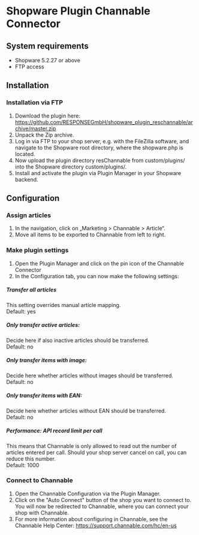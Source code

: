# Shopware Plugin Channable Connector

## System requirements

-	Shopware 5.2.27 or above
-   FTP access

## Installation

### Installation via FTP 

1.	Download the plugin here:
https://github.com/RESPONSEGmbH/shopware_plugin_reschannable/archive/master.zip
2.	Unpack the Zip archive.
3.	Log in via FTP to your shop server, e.g. with the FileZilla software, and navigate to the Shopware root directory, where the shopware.php is located.
4.	Now upload the plugin directory resChannable from custom/plugins/ into the Shopware directory custom/plugins/.
5.	Install and activate the plugin via Plugin Manager in your Shopware backend.

## Configuration

### Assign articles 
1.	In the navigation, click on „Marketing > Channable > Article“.
2.	Move all items to be exported to Channable from left to right.

### Make plugin settings
1.	Open the Plugin Manager and click on the pin icon of the Channable Connector
2.	In the Configuration tab, you can now make the following settings:

##### Transfer all articles
This setting overrides manual article mapping.<br />
Default: yes

##### Only transfer active articles:
Decide here if also inactive articles should be transferred.<br />
Default: no

##### Only transfer items with image:
Decide here whether articles without images should be transferred.<br />
Default: no

##### Only transfer items with EAN:
Decide here whether articles without EAN should be transferred. <br />
Default: no

##### Performance: API record limit per call 
This means that Channable is only allowed to read out the number of articles entered per call. Should your shop server cancel on call, you can reduce this number.<br />
Default: 1000
 
### Connect to Channable
1.	Open the Channable Configuration via the Plugin Manager.
2.	Click on the "Auto Connect" button of the shop you want to connect to. You will now be redirected to Channable, where you can connect your shop with Channable.
3.	For more information about configuring in Channable, see the Channable Help Center:
https://support.channable.com/hc/en-us


